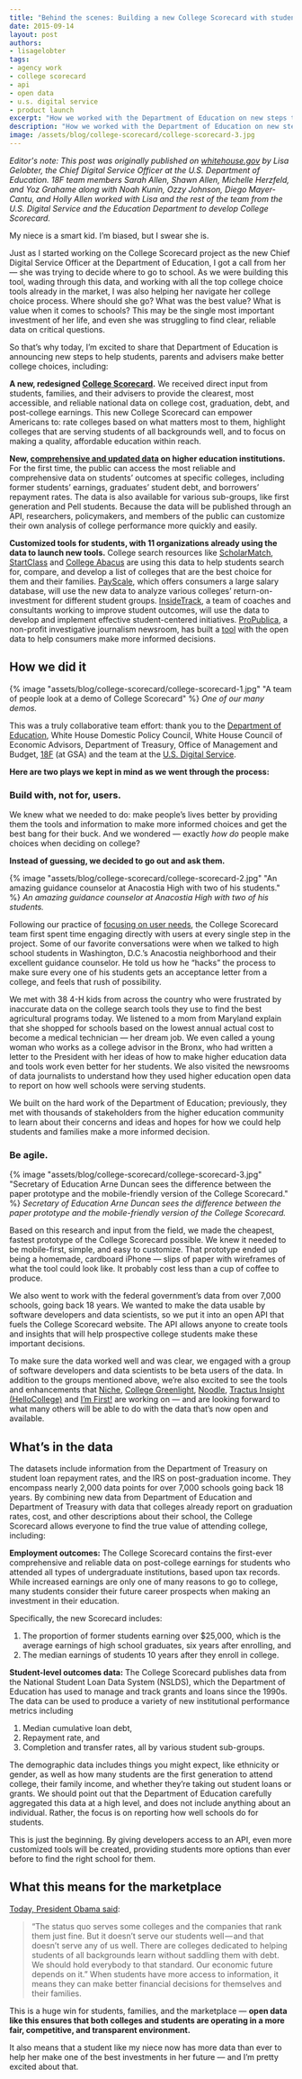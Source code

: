 ```yaml
---
title: "Behind the scenes: Building a new College Scorecard with students"
date: 2015-09-14
layout: post
authors:
- lisagelobter
tags:
- agency work
- college scorecard
- api
- open data
- u.s. digital service
- product launch
excerpt: "How we worked with the Department of Education on new steps to help students, parents and advisers make better college choices, including a new College Scorecard, comprehensive and updated data on higher education institutions, and customized tools using this new data."
description: "How we worked with the Department of Education on new steps to help students, parents and advisers make better college choices, including a new College Scorecard, comprehensive and updated data on higher education institutions, and customized tools using this new data."
image: /assets/blog/college-scorecard/college-scorecard-3.jpg
---
```


*Editor's note: This post was originally published on [whitehouse.gov](https://obamawhitehouse.archives.gov/blog/2015/09/12/under-hood-building-new-college-scorecard-students) by Lisa Gelobter, the Chief Digital Service Officer at the U.S. Department of Education. 18F team members Sarah Allen, Shawn Allen, Michelle Herzfeld, and Yoz Grahame along with Noah Kunin, Ozzy Johnson, Diego Mayer-Cantu, and Holly Allen worked with Lisa and the rest of the team from the U.S. Digital Service and the Education Department to develop College Scorecard.*

My niece is a smart kid. I’m biased, but I swear she is.

Just as I started working on the College Scorecard project as the new Chief Digital Service Officer at the Department of Education, I got a call from her — she was trying to decide where to go to school. As we were building this tool, wading through this data, and working with all the top college choice tools already in the market, I was also helping her navigate her college choice process. Where should she go? What was the best value? What is value when it comes to schools? This may be the single most important investment of her life, and even she was struggling to find clear, reliable data on critical questions.

So that’s why today, I’m excited to share that Department of Education is announcing new steps to help students, parents and advisers make better college choices, including:

**A new, redesigned [College Scorecard](https://collegescorecard.ed.gov/).** We received direct input from students, families, and their advisers to provide the clearest, most accessible, and reliable national data on college cost, graduation, debt, and post-college earnings. This new College Scorecard can empower Americans to: rate colleges based on what matters most to them, highlight colleges that are serving students of all backgrounds well, and to focus on making a quality, affordable education within reach.

**New, [comprehensive and updated data](https://collegescorecard.ed.gov/data/) on higher education institutions.**
For the first time, the public can access the most reliable and comprehensive data on students’ outcomes at specific colleges, including former students’ earnings, graduates’ student debt, and borrowers’ repayment rates. The data is also available for various sub-groups, like first generation and Pell students. Because the data will be published through an API, researchers, policymakers, and members of the public can customize their own analysis of college performance more quickly and easily.

**Customized tools for students, with 11 organizations already using the data to launch new tools.**
College search resources like [ScholarMatch](http://scholarmatcher.scholarmatch.org/), [StartClass](http://www.startclass.com/) and [College Abacus](https://collegeabacus.org/) are using this data to help students search for, compare, and develop a list of colleges that are the best choice for them and their families. [PayScale](http://www.payscale.com/college-roi/roi-by-income-level), which offers consumers a large salary database, will use the new data to analyze various colleges’ return-on-investment for different student groups. [InsideTrack](http://www.insidetrack.com/), a team of coaches and consultants working to improve student outcomes, will use the data to develop and implement effective student-centered initiatives. [ProPublica](https://www.propublica.org/), a non-profit investigative journalism newsroom, has built a [tool](https://projects.propublica.org/colleges/) with the open data to help consumers make more informed decisions.

## How we did it

{% image "assets/blog/college-scorecard/college-scorecard-1.jpg" "A team of people look at a demo of College Scorecard" %}
*One of our many demos.*

This was a truly collaborative team effort: thank you to the [Department of Education](http://www.ed.gov/), White House Domestic Policy Council, White House Council of Economic Advisors, Department of Treasury, Office of Management and Budget, [18F](https://18f.gsa.gov/) (at GSA) and the team at the [U.S. Digital Service](https://obamawhitehouse.archives.gov/digital/united-states-digital-service).

**Here are two plays we kept in mind as we went through the process:**

### Build with, not for, users.
We knew what we needed to do: make people’s lives better by providing them the tools and information to make more informed choices and get the best bang for their buck. And we wondered — exactly *how do* people make choices when deciding on college?

**Instead of guessing, we decided to go out and ask them.**

{% image "assets/blog/college-scorecard/college-scorecard-2.jpg" "An amazing guidance counselor at Anacostia High with two of his students." %}
*An amazing guidance counselor at Anacostia High with two of his students.*

Following our practice of [focusing on user needs](https://playbook.cio.gov/#play1), the College Scorecard team first spent time engaging directly with users at every single step in the project. Some of our favorite conversations were when we talked to high school students in Washington, D.C.’s Anacostia neighborhood and their excellent guidance counselor. He told us how he “hacks” the process to make sure every one of his students gets an acceptance letter from a college, and feels that rush of possibility.

We met with 38 4-H kids from across the country who were frustrated by inaccurate data on the college search tools they use to find the best agricultural programs today. We listened to a mom from Maryland explain that she shopped for schools based on the lowest annual actual cost to become a medical technician — her dream job. We even called a young woman who works as a college advisor in the Bronx, who had written a letter to the President with her ideas of how to make higher education data and tools work even better for her students. We also visited the newsrooms of data journalists to understand how they used higher education open data to report on how well schools were serving students.

We built on the hard work of the Department of Education; previously, they met with thousands of stakeholders from the higher education community to learn about their concerns and ideas and hopes for how we could help students and families make a more informed decision.

### Be agile.

{% image "assets/blog/college-scorecard/college-scorecard-3.jpg" "Secretary of Education Arne Duncan sees the difference between the paper prototype and the mobile-friendly version of the College Scorecard." %}
*Secretary of Education Arne Duncan sees the difference between the paper prototype and the mobile-friendly version of the College Scorecard.*

Based on this research and input from the field, we made the cheapest, fastest prototype of the College Scorecard possible. We knew it needed to be mobile-first, simple, and easy to customize. That prototype ended up being a homemade, cardboard iPhone — slips of paper with wireframes of what the tool could look like. It probably cost less than a cup of coffee to produce.

We also went to work with the federal government’s data from over 7,000 schools, going back 18 years. We wanted to make the data usable by software developers and data scientists, so we put it into an open API that fuels the College Scorecard website. The API allows anyone to create tools and insights that will help prospective college students make these important decisions.

To make sure the data worked well and was clear, we engaged with a group of software developers and data scientists to be beta users of the data. In addition to the groups mentioned above, we’re also excited to see the tools and enhancements that [Niche](https://niche.com/), [College Greenlight](https://www.collegegreenlight.com/), [Noodle](https://www.noodle.com/), [Tractus Insight (HelloCollege)](https://tractusinsight.com/) and [I’m First!](http://www.imfirst.org/) are working on — and are looking forward to what many others will be able to do with the data that’s now open and available.

## What’s in the data

The datasets include information from the Department of Treasury on student loan repayment rates, and the IRS on post-graduation income. They encompass nearly 2,000 data points for over 7,000 schools going back 18 years. By combining new data from Department of Education and Department of Treasury with data that colleges already report on graduation rates, cost, and other descriptions about their school, the College Scorecard allows everyone to find the true value of attending college, including:

**Employment outcomes:** The College Scorecard contains the first-ever comprehensive and reliable data on post-college earnings for students who attended all types of undergraduate institutions, based upon tax records. While increased earnings are only one of many reasons to go to college, many students consider their future career prospects when making an investment in their education.

Specifically, the new Scorecard includes:

1. The proportion of former students earning over $25,000, which is the average earnings of high school graduates, six years after enrolling, and
2. The median earnings of students 10 years after they enroll in college.
<p></p>

**Student-level outcomes data:** The College Scorecard publishes data from the National Student Loan Data System (NSLDS), which the Department of Education has used to manage and track grants and loans since the 1990s. The data can be used to produce a variety of new institutional performance metrics including

1. Median cumulative loan debt,
2. Repayment rate, and
3. Completion and transfer rates, all by various student sub-groups.

<p></p>
The demographic data includes things you might expect, like ethnicity or gender, as well as how many students are the first generation to attend college, their family income, and whether they’re taking out student loans or grants. We should point out that the Department of Education carefully aggregated this data at a high level, and does not include anything about an individual. Rather, the focus is on reporting how well schools do for students.

This is just the beginning. By giving developers access to an API, even more customized tools will be created, providing students more options than ever before to find the right school for them.

## What this means for the marketplace

[Today, President Obama said](https://www.youtube.com/watch?t=1&v=Tpaj9Sm7i7I):

>“The status quo serves some colleges and the companies that rank them just fine. But it doesn’t serve our students well — and that doesn’t serve any of us well. There are colleges dedicated to helping students of all backgrounds learn without saddling them with debt. We should hold everybody to that standard. Our economic future depends on it.”
When students have more access to information, it means they can make better financial decisions for themselves and their families.

This is a huge win for students, families, and the marketplace — **open data like this ensures that both colleges and students are operating in a more fair, competitive, and transparent environment.**

It also means that a student like my niece now has more data than ever to help her make one of the best investments in her future — and I’m pretty excited about that.
